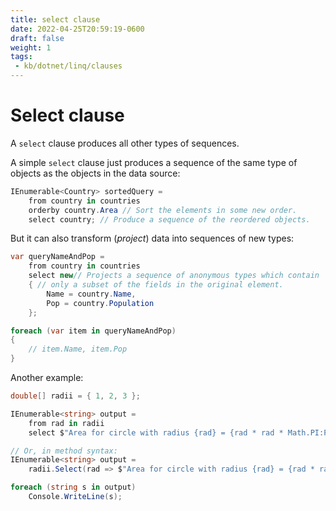 ```yaml
---
title: select clause
date: 2022-04-25T20:59:19-0600
draft: false
weight: 1
tags:
 - kb/dotnet/linq/clauses
---
```


# Select clause
A `select` clause produces all other types of sequences. 

A simple `select` clause just produces a sequence of the same type of objects as the objects in the data source:
```cs
IEnumerable<Country> sortedQuery =
    from country in countries
    orderby country.Area // Sort the elements in some new order.
    select country; // Produce a sequence of the reordered objects.
```

But it can also transform (*project*) data into sequences of new types:
```cs
var queryNameAndPop =
    from country in countries
    select new// Projects a sequence of anonymous types which contain
    { // only a subset of the fields in the original element.
        Name = country.Name,
        Pop = country.Population
    };

foreach (var item in queryNameAndPop) 
{
    // item.Name, item.Pop
}
```

Another example:
```cs
double[] radii = { 1, 2, 3 };

IEnumerable<string> output =
    from rad in radii
    select $"Area for circle with radius {rad} = {rad * rad * Math.PI:F2}";

// Or, in method syntax:
IEnumerable<string> output =
    radii.Select(rad => $"Area for circle with radius {rad} = {rad * rad * Math.PI:F2}";

foreach (string s in output)
    Console.WriteLine(s);
```

